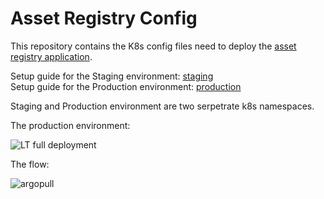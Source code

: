# Asset Registry Config

This repository contains the K8s config files need to deploy the [asset registry application](https://github.com/linux-training-group-1/asset-registry).<br>

Setup guide for the Staging environment: [staging](/environments/staging/README.md)<br>
Setup guide for the Production environment: [production](/environments/production/README.md)

Staging and Production environment are two serpetrate k8s namespaces. 

The production environment: <br>

![LT full deployment](https://user-images.githubusercontent.com/32504465/149047201-161c174a-8d1c-43c9-a121-d36a59c2cbe4.png)

The flow:

![argopull](https://user-images.githubusercontent.com/32504465/149806199-e1574998-607c-416b-94be-81f92135f40a.png)
